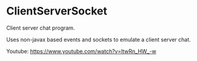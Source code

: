 # ClientServerSocket

Client server chat program.

Uses non-javax based events and sockets to emulate a client server chat.

Youtube: https://www.youtube.com/watch?v=ltwRn_HW_-w
